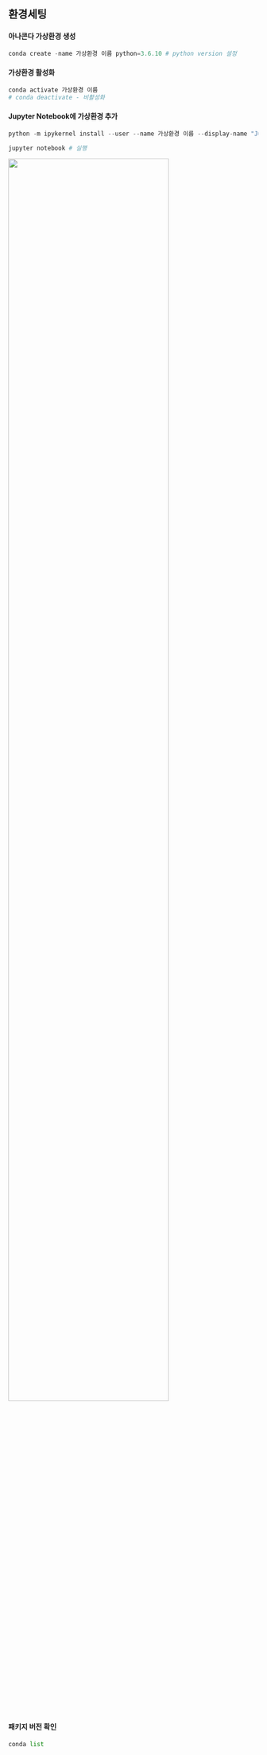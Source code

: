 ## 환경세팅

#### 아나콘다 가상환경 생성

```python
conda create -name 가상환경 이름 python=3.6.10 # python version 설정  
```

#### 가상환경 활성화

```python
conda activate 가상환경 이름
# conda deactivate - 비활성화
```

#### Jupyter Notebook에 가상환경 추가

```python
python -m ipykernel install --user --name 가상환경 이름 --display-name "Jupyter Notebook에서 보여질 이름"
```

```python
jupyter notebook # 실행
```

<img src="https://user-images.githubusercontent.com/58063806/114888268-08f26480-9e44-11eb-9730-edb8a7866af9.png" width=80% />

#### 패키지 버전 확인

```python
conda list
```

